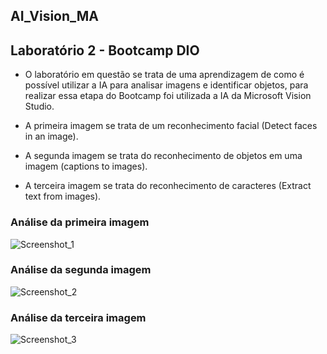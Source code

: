 ## AI_Vision_MA


## Laboratório 2 - Bootcamp DIO

- O laboratório em questão se trata de uma aprendizagem de como é possível utilizar a IA para analisar imagens e identificar objetos, para
realizar essa etapa do Bootcamp foi utilizada a IA da Microsoft Vision Studio.

- A primeira imagem se trata de um reconhecimento facial (Detect faces in an image).

- A segunda imagem se trata do reconhecimento de objetos em uma imagem (captions to images).

- A terceira imagem se trata do reconhecimento de caracteres (Extract text from images).

  
### Análise da primeira imagem 


  ![Screenshot_1](https://github.com/YgorCavalheiroOficial/Criando-uma-an-lise-de-IA/assets/157850301/7f6e261f-8465-4840-b72c-452da08432d7)


### Análise da segunda imagem 


  ![Screenshot_2](https://github.com/YgorCavalheiroOficial/Criando-uma-an-lise-de-IA/assets/157850301/04ecc252-f096-4afa-a91b-412689447258)


### Análise da terceira imagem


  ![Screenshot_3](https://github.com/YgorCavalheiroOficial/Criando-uma-an-lise-de-IA/assets/157850301/e1c491b8-2ca6-4f58-b0cb-8cb837ab409e)
